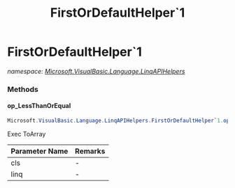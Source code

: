 ﻿---
title: FirstOrDefaultHelper`1
---

# FirstOrDefaultHelper`1
_namespace: [Microsoft.VisualBasic.Language.LinqAPIHelpers](N-Microsoft.VisualBasic.Language.LinqAPIHelpers.html)_





### Methods

#### op_LessThanOrEqual
```csharp
Microsoft.VisualBasic.Language.LinqAPIHelpers.FirstOrDefaultHelper`1.op_LessThanOrEqual(Microsoft.VisualBasic.Language.LinqAPIHelpers.FirstOrDefaultHelper{`0},System.Collections.Generic.IEnumerable{`0})
```
Exec ToArray

|Parameter Name|Remarks|
|--------------|-------|
|cls|-|
|linq|-|



